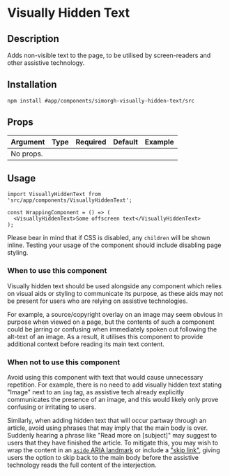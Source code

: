 # Visually Hidden Text
## Description

Adds non-visible text to the page, to be utilised by screen-readers and other assistive technology.

## Installation

`npm install #app/components/simorgh-visually-hidden-text/src`

## Props

| Argument  | Type | Required | Default | Example |
| --------- | ---- | -------- | ------- | ------- |
| No props. |      |          |         |         |

## Usage

```tsx
import VisuallyHiddenText from 'src/app/components/VisuallyHiddenText';

const WrappingComponent = () => (
  <VisuallyHiddenText>Some offscreen text</VisuallyHiddenText>
);
```

Please bear in mind that if CSS is disabled, any `children` will be shown inline. Testing your usage of the component should include disabling page styling.

### When to use this component

Visually hidden text should be used alongside any component which relies on visual aids or styling to communicate its purpose, as these aids may not be present for users who are relying on assistive technologies.

For example, a source/copyright overlay on an image may seem obvious in purpose when viewed on a page, but the contents of such a component could be jarring or confusing when immediately spoken out following the alt-text of an image. As a result, it utilises this component to provide additional context before reading its main text content.

### When not to use this component

Avoid using this component with text that would cause unnecessary repetition. For example, there is no need to add visually hidden text stating "Image" next to an `img` tag, as assistive tech already explicitly communicates the presence of an image, and this would likely only prove confusing or irritating to users.

Similarly, when adding hidden text that will occur partway through an article, avoid using phrases that may imply that the main body is over. Suddenly hearing a phrase like "Read more on [subject]" may suggest to users that they have finished the article. To mitigate this, you may wish to wrap the content in an [`aside` ARIA landmark](https://www.w3.org/TR/2017/NOTE-wai-aria-practices-1.1-20171214/examples/landmarks/complementary.html) or include a ["skip link"](https://www.w3.org/TR/WCAG20-TECHS/G1.html), giving users the option to skip back to the main body before the assistive technology reads the full content of the interjection.

